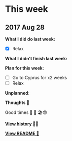 # This week

## 2017 Aug 28

**What I did do last week:**

- [x] Relax

**What I didn't finish last week:**

**Plan for this week:**

- [ ] Go to Cyprus for x2 weeks
- [ ] Relax

**Unplanned:**


**Thoughts 💭**

Good times :palm_tree: :shell: 🏖️😎

**[View history 👵👴](history.md#history)**

**[View README 👀](README.md#personal-goals)**

<!-- links -->


